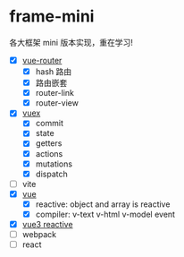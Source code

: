 # frame-mini

各大框架 mini 版本实现，重在学习!

-   [x] [vue-router](https://github.com/18zili/frame-mini/blob/main/vue-router-mini/src/vue-router/index.js)
    -   [x] hash 路由
    -   [x] 路由嵌套
    -   [x] router-link
    -   [x] router-view
-   [x] [vuex](https://github.com/18zili/frame-mini/blob/main/vuex-mini/src/vuex/index.js)
    -   [x] commit
    -   [x] state
    -   [x] getters
    -   [x] actions
    -   [x] mutations
    -   [x] dispatch
-   [ ] vite
-   [x] [vue](https://github.com/18zili/frame-mini/blob/main/vue-mini/vue.js)
    -   [x] reactive: object and array is reactive
    -   [x] compiler: v-text v-html v-model event
-   [x] [vue3 reactive](https://github.com/18zili/frame-mini/blob/main/vue3/02-reactive.js)
-   [ ] webpack
-   [ ] react
